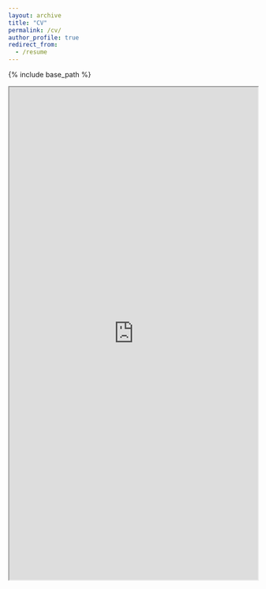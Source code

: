 ```yaml
---
layout: archive
title: "CV"
permalink: /cv/
author_profile: true
redirect_from:
  - /resume
---
```


{% include base_path %}

<!-- <div class="row" style="text-align: center;"> -->
<div class="row" style="margin-bottom: -50px;">
  <div class="card">
    If the embedded pdf doesn't open/load, you can also <a href="https://abhay3141.github.io/abhay.github.io/files/my_resume.pdf">view/download the pdf</a>  from here.
  </div>
</div>

<br>
<div class="row" style="margin-bottom: -50px;">
  <div class="card">
    <iframe src="https://abhay3141.github.io/abhay.github.io/files/my_resume.pdf" width="100%" height="1000"></iframe>
  </div>
</div>